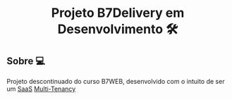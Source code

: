 <h1 align="center">Projeto B7Delivery em Desenvolvimento 🛠 </h1> 

## Sobre 💻
Projeto descontinuado do curso B7WEB, desenvolvido com o intuito de ser um [SaaS](https://www.salesforce.com/br/saas/) [Multi-Tenancy](https://www.medium.com/@edytarcio/arquitetura-multi-tenancy-bb7b47d7ba/) 

